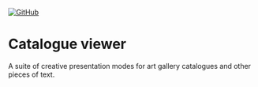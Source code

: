 [![GitHub](https://img.shields.io/github/license/drcarpio/COMS4995)](https://img.shields.io/github/license/drcarpio/COMS4995)


# Catalogue viewer
A suite of creative presentation modes for art gallery catalogues and other pieces of text. 
